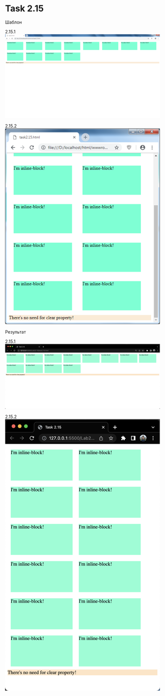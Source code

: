 # Task 2.15
Шаблон

2.15.1
![Макет](https://github.com/Steven2110/932001.Vidjaya.Steven.Weblab/blob/lab2/Lab2/2.15/Task2.15.1.png)

2.15.2
![Макет2](https://github.com/Steven2110/932001.Vidjaya.Steven.Weblab/blob/lab2/Lab2/2.15/Task2.15.2.png)


Результат

2.15.1
![Результат](https://github.com/Steven2110/932001.Vidjaya.Steven.Weblab/blob/lab2/Lab2/2.15/Result2.15.1.png)

2.15.2
![Результат2](https://github.com/Steven2110/932001.Vidjaya.Steven.Weblab/blob/lab2/Lab2/2.15/Result2.15.2.png)